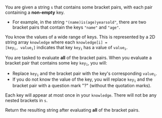 You are given a string `s` that contains some bracket pairs, with each pair containing a **non-empty** key.

- For example, in the string `"(name)is(age)yearsold"`, there are two bracket pairs that contain the keys `"name"` and `"age"`.

You know the values of a wide range of keys. This is represented by a 2D string array `knowledge` where each <code>knowledge[i] = [key<sub>i</sub>, value<sub>i</sub>]</code> indicates that key <code>key<sub>i</sub></code> has a value of <code>value<sub>i</sub></code>.

You are tasked to evaluate **all** of the bracket pairs. When you evaluate a bracket pair that contains some key <code>key<sub>i</sub></code>, you will:

- Replace <code>key<sub>i</sub></code> and the bracket pair with the key's corresponding <code>value<sub>i</sub></code>.
- If you do not know the value of the key, you will replace <code>key<sub>i</sub></code> and the bracket pair with a question mark "?" (without the quotation marks).

Each key will appear at most once in your `knowledge`. There will not be any nested brackets in `s`.

Return the resulting string after evaluating **all** of the bracket pairs.